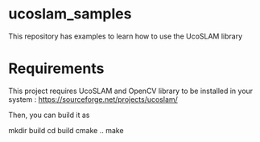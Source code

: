 # ucoslam_samples
This repository has examples to learn how to use the UcoSLAM library


# Requirements

This project requires UcoSLAM and OpenCV library to be installed in your system : https://sourceforge.net/projects/ucoslam/

Then, you can build it as

mkdir build
cd build
cmake ..
make 

